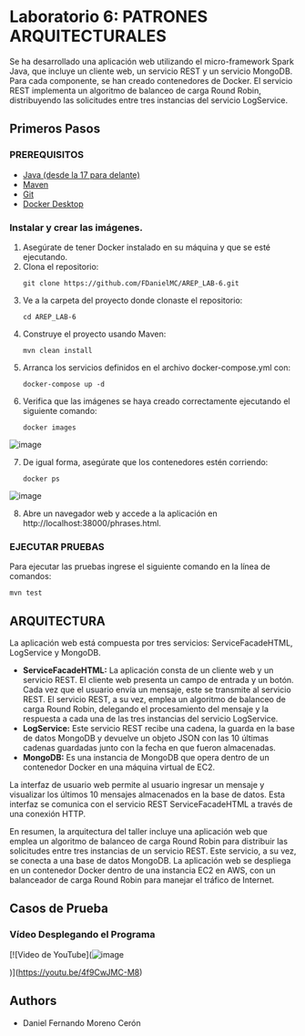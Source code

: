 # Laboratorio 6: PATRONES ARQUITECTURALES

Se ha desarrollado una aplicación web utilizando el micro-framework Spark Java, que incluye un cliente web, un servicio REST y un servicio MongoDB. Para cada componente, se han creado contenedores de Docker. El servicio REST implementa un algoritmo de balanceo de carga Round Robin, distribuyendo las solicitudes entre tres instancias del servicio LogService.

## Primeros Pasos

### PREREQUISITOS

* [Java (desde la 17 para delante)](https://www.oracle.com/co/java/technologies/downloads/) 
* [Maven](https://maven.apache.org/download.cgi) 
* [Git](https://git-scm.com/downloads)
* [Docker Desktop](https://www.docker.com/products/docker-desktop/)

### Instalar y crear las imágenes.

1. Asegúrate de tener Docker instalado en su máquina y que se esté ejecutando.
2. Clona el repositorio:
    ```
    git clone https://github.com/FDanielMC/AREP_LAB-6.git
    ```
3. Ve a la carpeta del proyecto donde clonaste el repositorio:
    ```
    cd AREP_LAB-6
    ```
4. Construye el proyecto usando Maven:
    ```
    mvn clean install 
    ```
5. Arranca los servicios definidos en el archivo docker-compose.yml con:
    ```
    docker-compose up -d
    ```
6. Verifica que las imágenes se haya creado correctamente ejecutando el siguiente comando:
    ```
    docker images
    ```
![image](https://github.com/FDanielMC/AREP_LAB-6/assets/123689924/e963c935-9b7d-4a93-b276-a15c58a95b30)

7. De igual forma, asegúrate que los contenedores estén corriendo:
    ```
    docker ps
    ```
![image](https://github.com/FDanielMC/AREP_LAB-6/assets/123689924/1abbb028-adea-467d-989a-721c3618a4f4)

8. Abre un navegador web y accede a la aplicación en http://localhost:38000/phrases.html.

### EJECUTAR PRUEBAS

Para ejecutar las pruebas ingrese el siguiente comando en la línea de comandos:
```
mvn test
```

## ARQUITECTURA

La aplicación web está compuesta por tres servicios: ServiceFacadeHTML, LogService y MongoDB. 
* **ServiceFacadeHTML:** La aplicación consta de un cliente web y un servicio REST. El cliente web presenta un campo de entrada y un botón. Cada vez que el usuario envía un mensaje, este se transmite al servicio REST. El servicio REST, a su vez, emplea un algoritmo de balanceo de carga Round Robin, delegando el procesamiento del mensaje y la respuesta a cada una de las tres instancias del servicio LogService. 
* **LogService:** Este servicio REST recibe una cadena, la guarda en la base de datos MongoDB y devuelve un objeto JSON con las 10 últimas cadenas guardadas junto con la fecha en que fueron almacenadas.
* **MongoDB:** Es una instancia de MongoDB que opera dentro de un contenedor Docker en una máquina virtual de EC2.

La interfaz de usuario web permite al usuario ingresar un mensaje y visualizar los últimos 10 mensajes almacenados en la base de datos. Esta interfaz se comunica con el servicio REST ServiceFacadeHTML a través de una conexión HTTP.

En resumen, la arquitectura del taller incluye una aplicación web que emplea un algoritmo de balanceo de carga Round Robin para distribuir las solicitudes entre tres instancias de un servicio REST. Este servicio, a su vez, se conecta a una base de datos MongoDB. La aplicación web se despliega en un contenedor Docker dentro de una instancia EC2 en AWS, con un balanceador de carga Round Robin para manejar el tráfico de Internet.

## Casos de Prueba

### Vídeo Desplegando el Programa

[![Video de YouTube](![image](https://github.com/FDanielMC/AREP_LAB-6/assets/123689924/c01454fa-eb15-4988-98c9-fadc24a3b4d3)

)](https://youtu.be/4f9CwJMC-M8)

## Authors

* Daniel Fernando Moreno Cerón
